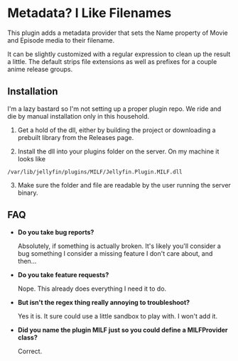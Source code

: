 # Metadata? I Like Filenames

This plugin adds a metadata provider that sets the Name property of Movie and Episode media to their filename.

It can be slightly customized with a regular expression to clean up the result a little. The default strips file extensions as well as prefixes for a couple anime release groups.

## Installation

I'm a lazy bastard so I'm not setting up a proper plugin repo. We ride and die by manual installation only in this household.

1. Get a hold of the dll, either by building the project or downloading a prebuilt library from the Releases page.

2. Install the dll into your plugins folder on the server. On my machine it looks like
```
/var/lib/jellyfin/plugins/MILF/Jellyfin.Plugin.MILF.dll
```
3. Make sure the folder and file are readable by the user running the server binary.

## FAQ

- **Do you take bug reports?**

  Absolutely, if something is actually broken. It's likely you'll consider a bug something I consider a missing feature I don't care about, and then...

- **Do you take feature requests?**

  Nope. This already does everything I need it to do.

- **But isn't the regex thing really annoying to troubleshoot?**

  Yes it is. It sure could use a little sandbox to play with. I won't add it.

- **Did you name the plugin MILF just so you could define a MILFProvider class?**

  Correct.

